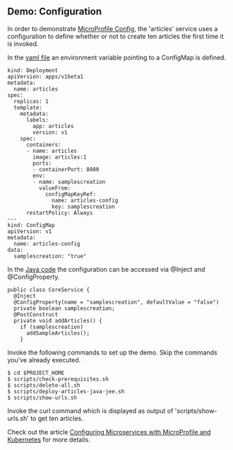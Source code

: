 ## Demo: Configuration

In order to demonstrate [MicroProfile Config](https://microprofile.io/project/eclipse/microprofile-config), the 'articles' service uses a configuration to define whether or not to create ten articles the first time it is invoked.

In the [yaml file](../articles-java-jee/deployment/kubernetes.yaml) an environment variable pointing to a ConfigMap is defined.

```
kind: Deployment
apiVersion: apps/v1beta1
metadata:
  name: articles
spec:
  replicas: 1
  template:
    metadata:
      labels:
        app: articles
        version: v1
    spec:
      containers:
      - name: articles
        image: articles:1
        ports:
        - containerPort: 8080
        env:
        - name: samplescreation
          valueFrom:
            configMapKeyRef:
              name: articles-config
              key: samplescreation
      restartPolicy: Always
---
kind: ConfigMap
apiVersion: v1
metadata:
  name: articles-config
data:
  samplescreation: "true"
```

In the [Java code](../articles-java-jee/src/main/java/com/ibm/articles/business/CoreService.java) the configuration can be accessed via @Inject and @ConfigProperty.

```
public class CoreService {
  @Inject
  @ConfigProperty(name = "samplescreation", defaultValue = "false")
  private boolean samplescreation;
  @PostConstruct
  private void addArticles() {
    if (samplescreation)
      addSampleArticles();
    }
```

Invoke the following commands to set up the demo. Skip the commands you've already executed.

```
$ cd $PROJECT_HOME
$ scripts/check-prerequisites.sh
$ scripts/delete-all.sh
$ scripts/deploy-articles-java-jee.sh
$ scripts/show-urls.sh
```

Invoke the curl command which is displayed as output of 'scripts/show-urls.sh' to get ten articles.

Check out the article [Configuring Microservices with MicroProfile and Kubernetes](http://heidloff.net/article/configuring-java-microservices-microprofile-kubernetes/) for more details.


